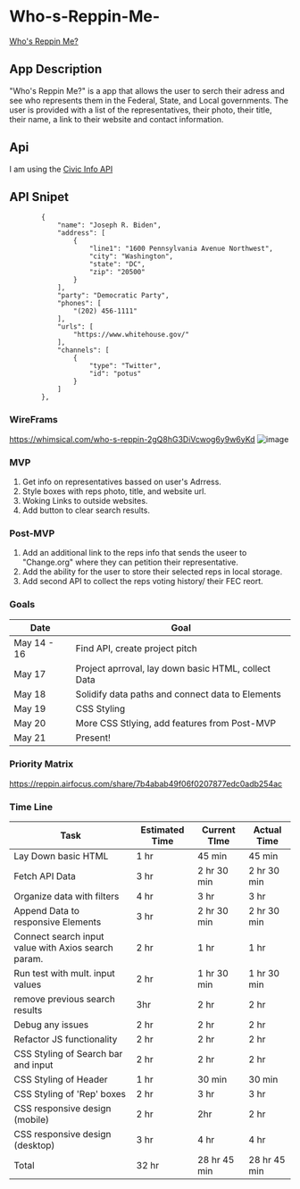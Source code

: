 # Who-s-Reppin-Me-
[Who's Reppin Me?](https://spencerpete.github.io/Who-s-Reppin-Me/)
## App Description 
"Who's Reppin Me?" is a app that allows the user to serch their adress and see who represents them in the Federal, State, and Local governments. The user is provided with a list of the representatives, their photo, their title, their name, a link to their website and contact information. 
## Api 
I am using the 
[Civic Info API](https://developers.google.com/civic-information/docs/v2) 
## API Snipet 
```"officials": [
        {
            "name": "Joseph R. Biden",
            "address": [
                {
                    "line1": "1600 Pennsylvania Avenue Northwest",
                    "city": "Washington",
                    "state": "DC",
                    "zip": "20500"
                }
            ],
            "party": "Democratic Party",
            "phones": [
                "(202) 456-1111"
            ],
            "urls": [
                "https://www.whitehouse.gov/"
            ],
            "channels": [
                {
                    "type": "Twitter",
                    "id": "potus"
                }
            ]
        },
```
### WireFrams
https://whimsical.com/who-s-reppin-2gQ8hG3DiVcwog6y9w6yKd
![image](https://user-images.githubusercontent.com/69879139/118327555-ba33fb00-b4d3-11eb-8a74-dd402ab08045.png)

### MVP
1. Get info on representatives bassed on user's Adrress.
2. Style boxes with reps photo, title, and website url.
3. Woking Links to outside websites. 
4. Add button to clear search results. 

### Post-MVP 
1. Add an additional link to the reps info that sends the useer to "Change.org" where they can petition their representative. 
2. Add the ability for the user to store their selected reps in local storage. 
3. Add second API to collect the reps voting history/ their FEC reort. 

### Goals 
Date | Goal | 
--- | --- | 
May 14 - 16  | Find API, create project pitch |
May 17  | Project aprroval, lay down basic HTML, collect Data | 
May 18  | Solidify data paths and connect data to Elements | 
May 19  | CSS Styling | 
May 20  | More CSS Stlying, add features from Post-MVP | 
May 21  | Present! | 

### Priority Matrix

https://reppin.airfocus.com/share/7b4abab49f06f0207877edc0adb254ac

### Time Line 
Task | Estimated Time | Current TIme | Actual Time
--- | --- | --- | ---
Lay Down basic HTML | 1 hr | 45 min | 45 min
Fetch API Data | 3 hr | 2 hr 30 min |   2 hr 30 min
Organize data with filters | 4 hr | 3 hr | 3 hr
Append Data to responsive Elements | 3 hr | 2 hr 30 min | 2 hr 30 min
Connect search input value with Axios search param. | 2 hr | 1 hr | 1 hr
Run test with mult. input values | 2 hr | 1 hr 30 min | 1 hr 30 min
remove previous search results | 3hr | 2 hr |   2 hr
Debug any issues | 2 hr | 2 hr | 2 hr
Refactor JS functionality  | 2 hr | 2 hr | 2 hr 
CSS Styling of Search bar and input | 2 hr | 2 hr | 2 hr
CSS Styling of Header  | 1 hr | 30 min | 30 min
CSS Styling of 'Rep' boxes | 2 hr  | 3 hr | 3 hr     
CSS responsive design (mobile) | 2 hr | 2hr | 2 hr
CSS responsive design  (desktop) | 3 hr | 4 hr | 4 hr
Total | 32 hr | 28 hr 45 min | 28 hr 45 min



